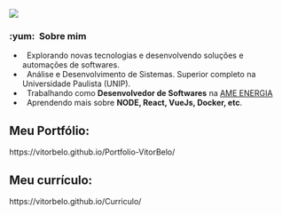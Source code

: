 ![](https://komarev.com/ghpvc/?username=Vitorbelo&color=006bed)

<h3> :yum: &nbsp;Sobre mim </h3>

-  &nbsp; Explorando novas tecnologias e desenvolvendo soluções e automações de softwares.
-  &nbsp; Análise e Desenvolvimento de Sistemas. Superior completo na Universidade Paulista (UNIP).
-  &nbsp; Trabalhando como **Desenvolvedor de Softwares** na <a href="https://www.amenergia.com.br">AME ENERGIA</a>
-  &nbsp; Aprendendo mais sobre **NODE, React, VueJs, Docker, etc**.

<h2> Meu Portfólio: </h2>
https://vitorbelo.github.io/Portfolio-VitorBelo/
<h2> Meu currículo: </h2>
https://vitorbelo.github.io/Curriculo/


